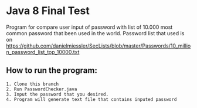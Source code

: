 # Java 8 Final Test

Program for compare user input of password with list of 10.000 most common password that been used in the world.
Password list that used is on https://github.com/danielmiessler/SecLists/blob/master/Passwords/10_million_password_list_top_10000.txt

## How to run the program:

```
1. Clone this branch
2. Run PasswordChecker.java
3. Input the password that you desired.
4. Program will generate text file that contains inputed password
```